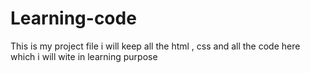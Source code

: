 # Learning-code
This is my project file i will keep all the html , css and all the code here which i will wite in learning purpose 
